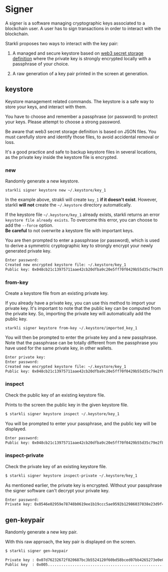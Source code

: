 # Signer

A signer is a software managing cryptographic keys associated to a blockchain
user. A user has to sign transactions in order to interact with the blockchain.

Starkli proposes two ways to interact with the key pair:

1. A managed and secure keystore based on [web3 secret storage definition](
https://ethereum.org/en/developers/docs/data-structures-and-encoding/web3-secret-storage/)
where the private key is strongly encrypted locally with a passphrase of your
choice.

2. A raw generation of a key pair printed in the screen at generation.

## keystore
Keystore management related commands. The keystore is a safe way to
store your keys, and interact with them.

You have to choose and remember a passphrase (or password) to protect your keys.
Please attempt to choose a strong password.

Be aware that web3 secret storage definition is based on JSON files.
You must carefully store and identify those files, to avoid accidental
removal or loss.

It's a good practice and safe to backup keystore files in several locations,
as the private key inside the keystore file is encrypted.
    
### new
Randomly generate a new keystore.

`starkli signer keystore new ~/.keystore/key_1`

In the example above, strakli will create `key_1` **if it doesn't exist**.
However, starkli **will not** create the `~/.keystore` directory automatically.

If the keystore file `~/.keystore/key_1` already exists, starkli returns an
error `keystore file already exists`. To overcome this error, you can choose to
add the `--force` option.  
**Be careful** to not overwrite a keystore file with important keys.

You are then prompted to enter a passphrase (or password), which is used
to derive a symmetric cryptographic key to strongly encrypt your newly
generated private key.

```bash
Enter password:
Created new encrypted keystore file: ~/.keystore/key_1
Public key: 0x048cb21c13975711aae42cb20dfba9c20e5ff70f0429b55d35c79e2f8e8d5cf9
```

### from-key
Create a keystore file from an existing private key.

If you already have a private key, you can use this method to import
your private key. It's important to note that the public key can be
computed from the private key. So, importing the private key will automatically
add the public key.

`starkli signer keystore from-key ~/.keystore/imported_key_1`

You will then be prompted to enter the private key and a new passphrase.
Note that the passphrase can be totally different from the passphrase
you have used for the same private key, in other wallets.

```bash
Enter private key: 
Enter password: 
Created new encrypted keystore file: ~/.keystore/key_1
Public key: 0x048cb21c13975711aae42cb20dfba9c20e5ff70f0429b55d35c79e2f8e8d5cf9
```

### inspect
Check the public key of an existing keystore file.

Prints to the screen the public key in the given keystore file.

```bash
$ starkli signer keystore inspect ~/.keystore/key_1
```

You will be prompted to enter your passphrase, and the public key will be
displayed.

```bash
Enter password: 
Public key: 0x048cb21c13975711aae42cb20dfba9c20e5ff70f0429b55d35c79e2f8e8d5cf9
```

### inspect-private
Check the private key of an existing keystore file.

```bash
$ starkli signer keystore inspect-private ~/.keystore/key_1
```

As mentioned earlier, the private key is encrypted. Without your passphrase
the signer software can't decrypt your private key.

```bash
Enter password: 
Private key: 0x0546e02959e78748b0619ee1b19ccc5ae9592b12986037038e23d9f49ced1094
```

## gen-keypair

Randomly generate a new key pair.

With this raw approach, the key pair is displayed on the screen.

```bash
$ starkli signer gen-keypair

Private key : 0x07d76232672f820687bc3b5524120f60bd58bced07bb4265273e0e05f2e0c464
Public key  : 0x005...........................................................2f
```
